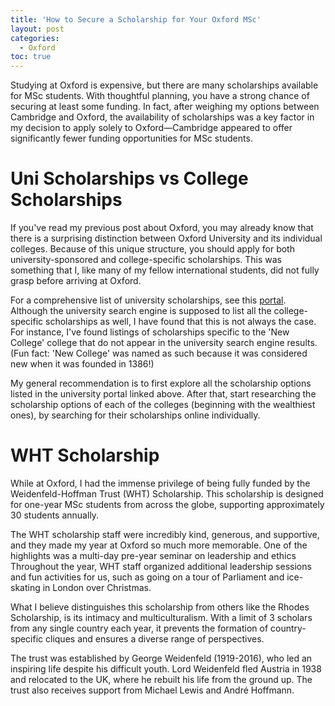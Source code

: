 ```yaml
---
title: 'How to Secure a Scholarship for Your Oxford MSc'
layout: post
categories:
  - Oxford
toc: true
---
```


Studying at Oxford is expensive, but there are many scholarships available for MSc students. With thoughtful planning, you have a strong chance of securing at least some funding. In fact, after weighing my options between Cambridge and Oxford, the availability of scholarships was a key factor in my decision to apply solely to Oxford—Cambridge appeared to offer significantly fewer funding opportunities for MSc students.

# Uni Scholarships vs College Scholarships

If you've read my previous post about Oxford, you may already know that there is a surprising distinction between Oxford University and its individual colleges. Because of this unique structure, you should apply for both university-sponsored and college-specific scholarships. This was something that I, like many of my fellow international students, did not fully grasp before arriving at Oxford.

For a comprehensive list of university scholarships, see this [portal](https://www.ox.ac.uk/admissions/graduate/fees-and-funding/fees-funding-and-scholarship-search/scholarships-a-z-listing). Although the university search engine is supposed to list all the college-specific scholarships as well, I have found that this is not always the case. For instance, I've found listings of scholarships specific to the 'New College' college that do not appear in the university search engine results. (Fun fact: 'New College' was named as such because it was considered new when it was founded in 1386!)

My general recommendation is to first explore all the scholarship options listed in the university portal linked above. After that, start researching the scholarship options of each of the colleges (beginning with the wealthiest ones), by searching for their scholarships online individually.

# WHT Scholarship

While at Oxford, I had the immense privilege of being fully funded by the Weidenfeld-Hoffman Trust (WHT) Scholarship. This scholarship is designed for one-year MSc students from across the globe, supporting approximately 30 students annually.

The WHT scholarship staff were incredibly kind, generous, and supportive, and they made my year at Oxford so much more memorable. One of the highlights was a multi-day pre-year seminar on leadership and ethics Throughout the year, WHT staff organized additional leadership sessions and fun activities for us, such as going on a tour of Parliament and ice-skating in London over Christmas.

What I believe distinguishes this scholarship from others like the Rhodes Scholarship, is its intimacy and multiculturalism. With a limit of 3 scholars from any single country each year, it prevents the formation of country-specific cliques and ensures a diverse range of perspectives.

The trust was established by George Weidenfeld (1919-2016), who led an inspiring life despite his difficult youth. Lord Weidenfeld fled Austria in 1938 and relocated to the UK, where he rebuilt his life from the ground up. The trust also receives support from Michael Lewis and André Hoffmann.
